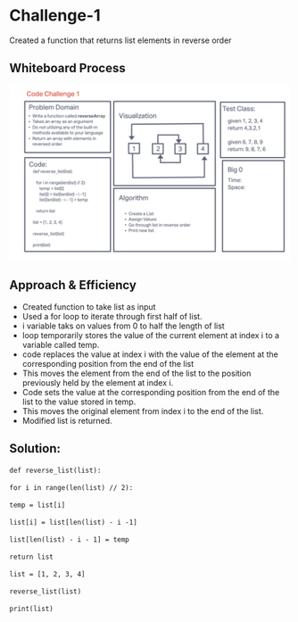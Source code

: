 # Challenge-1

Created a function that returns list elements in reverse order

## Whiteboard Process

![Array Reverse](../images/challenge1.png)

## Approach & Efficiency

- Created function to take list as input
- Used a for loop to iterate through first half of list.
- i variable taks on values from 0 to half the length of list
- loop temporarily stores the value of the current element at index i to a variable called temp.
- code replaces the value at index i with the value of the element at the corresponding position from the end of the list
- This moves the element from the end of the list to the position previously held by the element at index i.
- Code sets the value at the corresponding position from the end of the list to the value stored in temp.
- This moves the original element from index i to the end of the list.
- Modified list is returned.

## Solution:

``` def reverse_list(list): ```

```for i in range(len(list) // 2):```

```temp = list[i]```

```list[i] = list[len(list) - i -1]```

```list[len(list) - i - 1] = temp```

```return list```

```list = [1, 2, 3, 4]```

```reverse_list(list)```

```print(list)```

